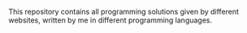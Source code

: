 This repository contains all programming solutions given by different websites, written by me in different programming languages.
